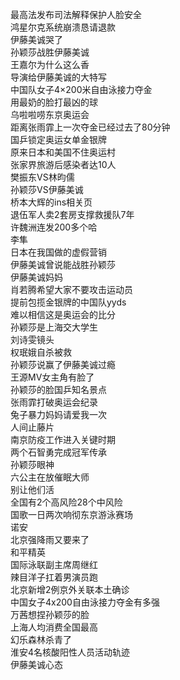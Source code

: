 最高法发布司法解释保护人脸安全  
鸿星尔克系统崩溃恳请退款  
伊藤美诚哭了  
孙颖莎战胜伊藤美诚  
王嘉尔为什么这么香  
导演给伊藤美诚的大特写  
中国队女子4×200米自由泳接力夺金  
用最奶的脸打最凶的球  
乌啦啦唠东京奥运会  
距离张雨霏上一次夺金已经过去了80分钟  
国乒锁定奥运女单金银牌  
原来日本和美国不住奥运村  
张家界旅游后感染者达10人  
樊振东VS林昀儒  
孙颖莎VS伊藤美诚  
桥本大辉的ins相关页  
退伍军人卖2套房支撑救援队7年  
许魏洲连发200多个哈  
李隼  
日本在我国做的虚假营销  
伊藤美诚曾说能战胜孙颖莎  
伊藤美诚妈妈  
肖若腾希望大家不要攻击运动员  
提前包揽金银牌的中国队yyds  
难以相信这是奥运会的比分  
孙颖莎是上海交大学生  
刘诗雯镜头  
权珉娥自杀被救  
孙颖莎说赢了伊藤美诚过瘾  
王源MV女主角有脸了  
孙颖莎的脸国乒知名景点  
张雨霏打破奥运会纪录  
兔子暴力妈妈请爱我一次  
人间止藤片  
南京防疫工作进入关键时期  
两个石智勇完成冠军传承  
孙颖莎眼神  
六公主在放催眠大师  
别让他们活  
全国有2个高风险28个中风险  
国歌一日两次响彻东京游泳赛场  
诺安  
北京强降雨又要来了  
和平精英  
国际泳联副主席周继红  
辣目洋子扛着男演员跑  
北京新增2例京外关联本土确诊  
中国女子4x200自由泳接力夺金有多强  
万茜想捏孙颖莎的脸  
上海人均消费全国最高  
幻乐森林杀青了  
淮安4名核酸阳性人员活动轨迹  
伊藤美诚心态  
